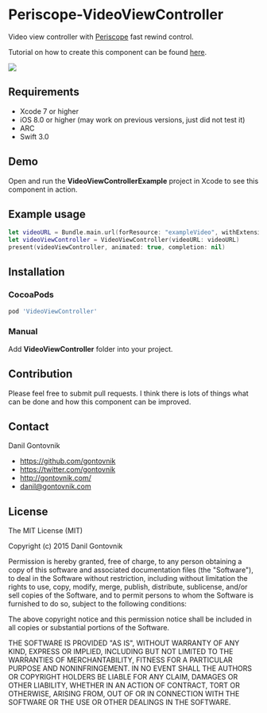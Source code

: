 # Periscope-VideoViewController
Video view controller with [Periscope](https://itunes.apple.com/us/app/periscope/id972909677?mt=8) fast rewind control.

Tutorial on how to create this component can be found [here](https://medium.com/@gontovnik/building-periscope-fast-rewind-control-for-ios-5cb6801db0fd#.go2t3gdec).

![](https://raw.githubusercontent.com/gontovnik/Periscope-VideoViewController/master/VideoViewController.gif)

## Requirements
* Xcode 7 or higher
* iOS 8.0 or higher (may work on previous versions, just did not test it)
* ARC
* Swift 3.0

## Demo

Open and run the **VideoViewControllerExample** project in Xcode to see this component in action.

## Example usage

``` swift
let videoURL = Bundle.main.url(forResource: "exampleVideo", withExtension: "mp4")!
let videoViewController = VideoViewController(videoURL: videoURL)
present(videoViewController, animated: true, completion: nil)
```

## Installation

### CocoaPods

``` ruby
pod 'VideoViewController'
```

### Manual

Add **VideoViewController** folder into your project.

## Contribution

Please feel free to submit pull requests. I think there is lots of things what can be done and how this component can be improved.

## Contact

Danil Gontovnik

- https://github.com/gontovnik
- https://twitter.com/gontovnik
- http://gontovnik.com/
- danil@gontovnik.com

## License

The MIT License (MIT)

Copyright (c) 2015 Danil Gontovnik

Permission is hereby granted, free of charge, to any person obtaining a copy
of this software and associated documentation files (the "Software"), to deal
in the Software without restriction, including without limitation the rights
to use, copy, modify, merge, publish, distribute, sublicense, and/or sell
copies of the Software, and to permit persons to whom the Software is
furnished to do so, subject to the following conditions:

The above copyright notice and this permission notice shall be included in all
copies or substantial portions of the Software.

THE SOFTWARE IS PROVIDED "AS IS", WITHOUT WARRANTY OF ANY KIND, EXPRESS OR
IMPLIED, INCLUDING BUT NOT LIMITED TO THE WARRANTIES OF MERCHANTABILITY,
FITNESS FOR A PARTICULAR PURPOSE AND NONINFRINGEMENT. IN NO EVENT SHALL THE
AUTHORS OR COPYRIGHT HOLDERS BE LIABLE FOR ANY CLAIM, DAMAGES OR OTHER
LIABILITY, WHETHER IN AN ACTION OF CONTRACT, TORT OR OTHERWISE, ARISING FROM,
OUT OF OR IN CONNECTION WITH THE SOFTWARE OR THE USE OR OTHER DEALINGS IN THE
SOFTWARE.
